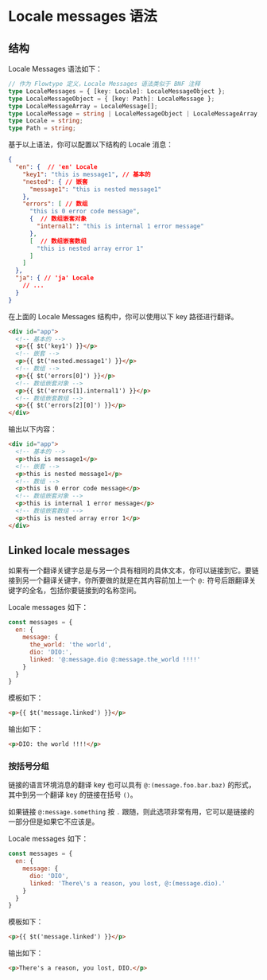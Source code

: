 # Locale messages 语法

## 结构

Locale Messages 语法如下：

```typescript
// 作为 Flowtype 定义，Locale Messages 语法类似于 BNF 注释
type LocaleMessages = { [key: Locale]: LocaleMessageObject };
type LocaleMessageObject = { [key: Path]: LocaleMessage };
type LocaleMessageArray = LocaleMessage[];
type LocaleMessage = string | LocaleMessageObject | LocaleMessageArray;
type Locale = string;
type Path = string;
```

基于以上语法，你可以配置以下结构的 Locale 消息：

```json
{
  "en": {  // 'en' Locale
    "key1": "this is message1", // 基本的
    "nested": { // 嵌套
      "message1": "this is nested message1"
    },
    "errors": [ // 数组
      "this is 0 error code message",
      {  // 数组嵌套对象
        "internal1": "this is internal 1 error message"
      },
      [  // 数组嵌套数组
        "this is nested array error 1"
      ]
    ]
  },
  "ja": { // 'ja' Locale
    // ...
  }
}
```

在上面的 Locale Messages 结构中，你可以使用以下 key 路径进行翻译。

```html
<div id="app">
  <!-- 基本的 -->
  <p>{{ $t('key1') }}</p>
  <!-- 嵌套 -->
  <p>{{ $t('nested.message1') }}</p>
  <!-- 数组 -->
  <p>{{ $t('errors[0]') }}</p>
  <!-- 数组嵌套对象 -->
  <p>{{ $t('errors[1].internal1') }}</p>
  <!-- 数组嵌套数组 -->
  <p>{{ $t('errors[2][0]') }}</p>
</div>
```

输出以下内容：

```html
<div id="app">
  <!-- 基本的 -->
  <p>this is message1</p>
  <!-- 嵌套 -->
  <p>this is nested message1</p>
  <!-- 数组 -->
  <p>this is 0 error code message</p>
  <!-- 数组嵌套对象 -->
  <p>this is internal 1 error message</p>
  <!-- 数组嵌套数组 -->
  <p>this is nested array error 1</p>
</div>
```

## Linked locale messages

如果有一个翻译关键字总是与另一个具有相同的具体文本，你可以链接到它。要链接到另一个翻译关键字，你所要做的就是在其内容前加上一个 `@:` 符号后跟翻译关键字的全名，包括你要链接到的名称空间。

Locale messages 如下：

```js
const messages = {
  en: {
    message: {
      the_world: 'the world',
      dio: 'DIO:',
      linked: '@:message.dio @:message.the_world !!!!'
    }
  }
}
```

模板如下：

```html
<p>{{ $t('message.linked') }}</p>
```

输出如下：

```html
<p>DIO: the world !!!!</p>
```


### 按括号分组

链接的语言环境消息的翻译 key 也可以具有 `@:(message.foo.bar.baz)` 的形式，其中到另一个翻译 key 的链接在括号 `()`。

如果链接 `@:message.something` 按 `.` 跟随，则此选项非常有用，它可以是链接的一部分但是如果它不应该是。

Locale messages 如下：

```js
const messages = {
  en: {
    message: {
      dio: 'DIO',
      linked: 'There\'s a reason, you lost, @:(message.dio).'
    }
  }
}
```

模板如下：

```html
<p>{{ $t('message.linked') }}</p>
```

输出如下：

```html
<p>There's a reason, you lost, DIO.</p>
```
